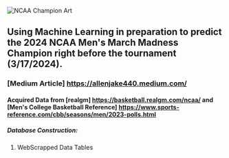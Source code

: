 ![NCAA Champion Art](https://github.com/allenjake440/Mens_March_Madness_Champion/assets/134075534/9c552d90-6d45-4b71-bf29-6838626cf0e9)

## Using Machine Learning in preparation to predict the 2024 NCAA Men's March Madness Champion right before the tournament (3/17/2024).

### [Medium Article] https://allenjake440.medium.com/

#### Acquired Data from [realgm] https://basketball.realgm.com/ncaa/ and [Men's College Basketball Reference] https://www.sports-reference.com/cbb/seasons/men/2023-polls.html
##### Database Construction:
1. WebScrapped Data Tables 
